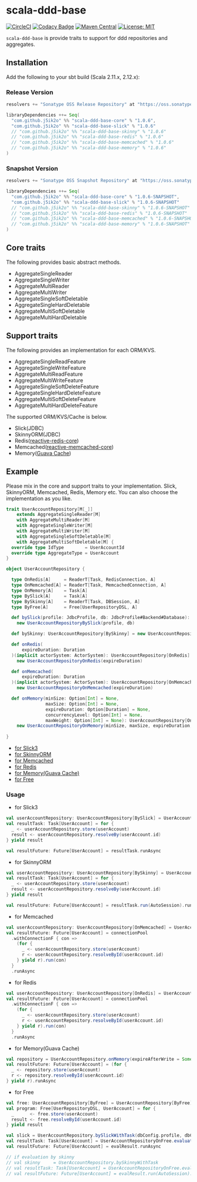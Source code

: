 # scala-ddd-base

[![CircleCI](https://circleci.com/gh/j5ik2o/scala-ddd-base/tree/master.svg?style=svg)](https://circleci.com/gh/j5ik2o/scala-ddd-base/tree/master)
[![Codacy Badge](https://api.codacy.com/project/badge/Grade/0565a420c74b4c4c8df3e1896b5b0e3e)](https://www.codacy.com/project/j5ik2o/scala-ddd-base/dashboard?utm_source=github.com&amp;utm_medium=referral&amp;utm_content=j5ik2o/scala-ddd-base&amp;utm_campaign=Badge_Grade_Dashboard)
[![Maven Central](https://maven-badges.herokuapp.com/maven-central/com.github.j5ik2o/scala-ddd-base_2.12/badge.svg)](https://maven-badges.herokuapp.com/maven-central/com.github.j5ik2o/scala-ddd-base_2.12)
[![License: MIT](http://img.shields.io/badge/license-MIT-orange.svg)](LICENSE)

`scala-ddd-base` is provide traits to support for ddd repositories and aggregates.

## Installation

Add the following to your sbt build (Scala 2.11.x, 2.12.x):

### Release Version

```scala
resolvers += "Sonatype OSS Release Repository" at "https://oss.sonatype.org/content/repositories/releases/"

libraryDependencies ++= Seq(
  "com.github.j5ik2o" %% "scala-ddd-base-core" % "1.0.6",
  "com.github.j5ik2o" %% "scala-ddd-base-slick" % "1.0.6"
  // "com.github.j5ik2o" %% "scala-ddd-base-skinny" % "1.0.6"
  // "com.github.j5ik2o" %% "scala-ddd-base-redis" % "1.0.6"
  // "com.github.j5ik2o" %% "scala-ddd-base-memcached" % "1.0.6"
  // "com.github.j5ik2o" %% "scala-ddd-base-memory" % "1.0.6" 
)
```

### Snapshot Version

```scala
resolvers += "Sonatype OSS Snapshot Repository" at "https://oss.sonatype.org/content/repositories/snapshots/"

libraryDependencies ++= Seq(
  "com.github.j5ik2o" %% "scala-ddd-base-core" % "1.0.6-SNAPSHOT",
  "com.github.j5ik2o" %% "scala-ddd-base-slick" % "1.0.6-SNAPSHOT"
  // "com.github.j5ik2o" %% "scala-ddd-base-skinny" % "1.0.6-SNAPSHOT"
  // "com.github.j5ik2o" %% "scala-ddd-base-redis" % "1.0.6-SNAPSHOT" 
  // "com.github.j5ik2o" %% "scala-ddd-base-memcached" % "1.0.6-SNAPSHOT"
  // "com.github.j5ik2o" %% "scala-ddd-base-memory" % "1.0.6-SNAPSHOT"
)
```

## Core traits

The following provides basic abstract methods.

- AggregateSingleReader
- AggregateSingleWriter
- AggregateMultiReader
- AggregateMultiWriter
- AggregateSingleSoftDeletable
- AggregateSingleHardDeletable
- AggregateMultiSoftDeletable
- AggregateMultiHardDeletable

## Support traits

The following provides an implementation for each ORM/KVS.

- AggregateSingleReadFeature
- AggregateSingleWriteFeature
- AggregateMultiReadFeature
- AggregateMultiWriteFeature
- AggregateSingleSoftDeleteFeature
- AggregateSingleHardDeleteFeature
- AggregateMultiSoftDeleteFeature
- AggregateMultiHardDeleteFeature

The supported ORM/KVS/Cache is below.

- Slick(JDBC)
- SkinnyORM(JDBC)
- Redis([reactive-redis-core](https://github.com/j5ik2o/reactive-redis))
- Memcached([reactive-memcached-core](https://github.com/j5ik2o/reactive-memcached))
- Memory([Guava Cache](https://github.com/google/guava))

## Example

Please mix in the core and support traits to your implementation. 
Slick, SkinnyORM, Memcached, Redis, Memory etc. You can also choose the implementation as you like.

```scala
trait UserAccountRepository[M[_]]
    extends AggregateSingleReader[M]
    with AggregateMultiReader[M]
    with AggregateSingleWriter[M]
    with AggregateMultiWriter[M]
    with AggregateSingleSoftDeletable[M]
    with AggregateMultiSoftDeletable[M] {
  override type IdType        = UserAccountId
  override type AggregateType = UserAccount
}

object UserAccountRepository {

  type OnRedis[A]     = ReaderT[Task, RedisConnection, A]
  type OnMemcached[A] = ReaderT[Task, MemcachedConnection, A]
  type OnMemory[A]    = Task[A]
  type BySlick[A]     = Task[A]
  type BySkinny[A]    = ReaderT[Task, DBSession, A]
  type ByFree[A]      = Free[UserRepositoryDSL, A]

  def bySlick(profile: JdbcProfile, db: JdbcProfile#Backend#Database): UserAccountRepository[BySlick] =
    new UserAccountRepositoryBySlick(profile, db)

  def bySkinny: UserAccountRepository[BySkinny] = new UserAccountRepositoryBySkinny

  def onRedis(
      expireDuration: Duration
  )(implicit actorSystem: ActorSystem): UserAccountRepository[OnRedis] =
    new UserAccountRepositoryOnRedis(expireDuration)

  def onMemcached(
      expireDuration: Duration
  )(implicit actorSystem: ActorSystem): UserAccountRepository[OnMemcached] =
    new UserAccountRepositoryOnMemcached(expireDuration)

  def onMemory(minSize: Option[Int] = None,
               maxSize: Option[Int] = None,
               expireDuration: Option[Duration] = None,
               concurrencyLevel: Option[Int] = None,
               maxWeight: Option[Int] = None): UserAccountRepository[OnMemory] =
    new UserAccountRepositoryOnMemory(minSize, maxSize, expireDuration, concurrencyLevel, maxWeight)
    
}
```

- [for Slick3](blob/master/example/src/main/scala/com/github/j5ik2o/dddbase/example/repository/skinny/UserAccountRepositoryBySkinny.scala)
- [for SkinnyORM](blob/master/example/src/main/scala/com/github/j5ik2o/dddbase/example/repository/skinny/UserAccountRepositoryBySkinny.scala)
- [for Memcached](blob/master/example/src/main/scala/com/github/j5ik2o/dddbase/example/repository/memcached/UserAccountRepositoryOnMemcached.scala)
- [for Redis](blob/master/example/src/main/scala/com/github/j5ik2o/dddbase/example/repository/redis/UserAccountRepositoryOnRedis.scala)
- [for Memory(Guava Cache)](blob/master/example/src/main/scala/com/github/j5ik2o/dddbase/example/repository/memory/UserAccountRepositoryOnMemory.scala)
- [for Free](blob/master/example/src/main/scala/com/github/j5ik2o/dddbase/example/repository/free/UserAccountRepositoryByFree.scala)

### Usage

- for Slick3

```scala
val userAccountRepository: UserAccountRepository[BySlick] = UserAccountRepository.bySlickWithTask(dbConfig.profile, dbConfig.db)
val resultTask: Task[UserAccount] = for {
  _ <- userAccountRepository.store(userAccount)
  result <- userAccountRepository.resolveBy(userAccount.id)
} yield result

val resultFuture: Future[UserAccount] = resultTask.runAsync
```

- for SkinnyORM

```scala
val userAccountRepository: UserAccountRepository[BySkinny] = UserAccountRepository.bySkinnyWithTask
val resultTask: Task[UserAccount] = for {
  _ <- userAccountRepository.store(userAccount)
  result <- userAccountRepository.resolveBy(userAccount.id)
} yield result

val resultFuture: Future[UserAccount] = resultTask.run(AutoSession).runAsync
```

- for Memcached

```scala
val userAccountRepository: UserAccountRepository[OnMemcached] = UserAccountRepository.onMemcached(expireDuration = 5 minutes)
val resultFuture: Future[UserAccount] = connectionPool
  .withConnectionF { con =>
    (for {
      _ <- userAccountRepository.store(userAccount)
      r <- userAccountRepository.resolveById(userAccount.id)
    } yield r).run(con)
  }
  .runAsync
```

- for Redis

```scala
val userAccountRepository: UserAccountRepository[OnRedis] = UserAccountRepository.onRedis(expireDuration = 5 minutes)
val resultFuture: Future[UserAccount] = connectionPool
  .withConnectionF { con =>
    (for {
      _ <- userAccountRepository.store(userAccount)
      r <- userAccountRepository.resolveById(userAccount.id)
    } yield r).run(con)
  }
  .runAsync
```

- for Memory(Guava Cache)

```scala
val repository = UserAccountRepository.onMemory(expireAfterWrite = Some(5 minutes))
val resultFuture: Future[UserAccount] = (for {
  _ <- repository.store(userAccount)
  r <- repository.resolveById(userAccount.id)
} yield r).runAsync
```

- for Free

```scala
val free: UserAccountRepository[ByFree] = UserAccountRepository[ByFree]
val program: Free[UserRepositoryDSL, UserAccount] = for {
  _      <- free.store(userAccount)
  result <- free.resolveById(userAccount.id)
} yield result

val slick = UserAccountRepository.bySlickWithTask(dbConfig.profile, dbConfig.db)
val resultTask: Task[UserAccount] = UserAccountRepositoryOnFree.evaluate(slick)(program)
val resultFuture: Future[UserAccount] = evalResult.runAsync

// if evaluation by skinny 
// val skinny     = UserAccountRepository.bySkinnyWithTask
// val resultTask: Task[UserAccount] = UserAccountRepositoryOnFree.evaluate(skinny)(program)
// val resultFuture: Future[UserAccount] = evalResult.run(AutoSession).runAsync
```
